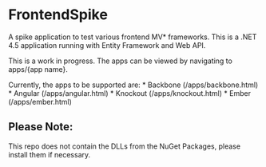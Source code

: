 FrontendSpike
=============
A spike application to test various frontend MV* frameworks.
This is a .NET 4.5 application running with Entity Framework and Web API.

This is a work in progress.  The apps can be viewed by navigating to apps/{app name}.

Currently, the apps to be supported are:
	* Backbone (/apps/backbone.html)
	* Angular (/apps/angular.html)
	* Knockout (/apps/knockout.html)
	* Ember (/apps/ember.html)

Please Note:
------------
This repo does not contain the DLLs from the NuGet Packages, please install them if necessary.
